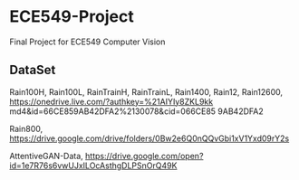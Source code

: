 # ECE549-Project
Final Project for ECE549 Computer Vision

## DataSet
Rain100H, Rain100L, RainTrainH, RainTrainL, Rain1400, Rain12, Rain12600, https://onedrive.live.com/?authkey=%21AIYIy8ZKL9kk md4&id=66CE859AB42DFA2%2130078&cid=066CE85 9AB42DFA2

Rain800, https://drive.google.com/drive/folders/0Bw2e6Q0nQQvGbi1xV1Yxd09rY2s

AttentiveGAN-Data, https://drive.google.com/open?id=1e7R76s6vwUJxILOcAsthgDLPSnOrQ49K
